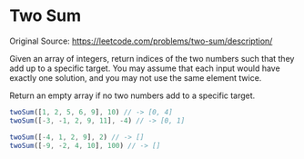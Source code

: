 # Two Sum

Original Source: https://leetcode.com/problems/two-sum/description/

Given an array of integers, return indices of the two numbers such that they add up to a specific target.
You may assume that each input would have exactly one solution, and you may not use the same element twice.

Return an empty array if no two numbers add to a specific target.

```javascript
twoSum([1, 2, 5, 6, 9], 10) // -> [0, 4]
twoSum([-3, -1, 2, 9, 11], -4) // -> [0, 1]

twoSum([-4, 1, 2, 9], 2) // -> []
twoSum([-9, -2, 4, 10], 100) // -> []
```
